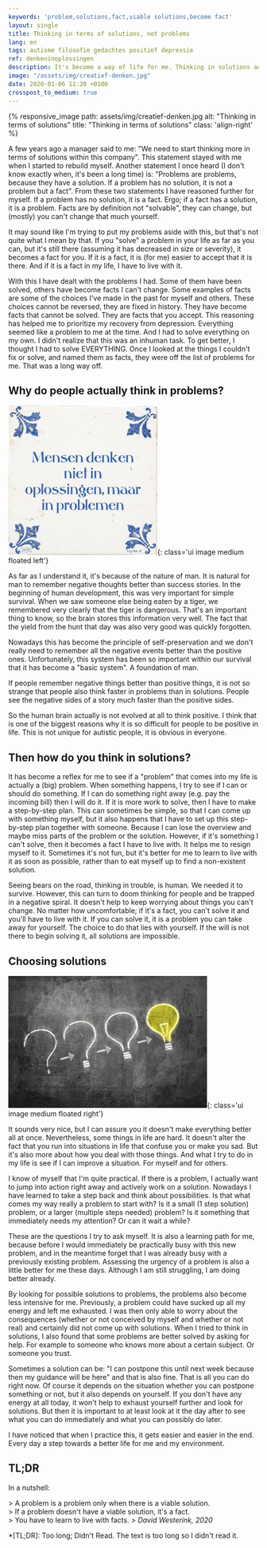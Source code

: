 ```yaml
---
keywords: 'problem,solutions,fact,viable solutions,become fact'
layout: single
title: Thinking in terms of solutions, not problems
lang: en
tags: autisme filosofie gedachtes positief depressie
ref: denkeninoplossingen
description: It's become a way of life for me. Thinking in solutions and not in problems. Sometimes it's quite an art, but it makes me a lot calmer to think about things in my life.
image: "/assets/img/creatief-denken.jpg"
date: 2020-01-06 12:20 +0100
crosspost_to_medium: true
---
```

{% responsive_image path: assets/img/creatief-denken.jpg alt: "Thinking in terms of solutions" title: "Thinking in terms of solutions" class: 'align-right' %}

A few years ago a manager said to me: "We need to start thinking more in terms of solutions within this company". This statement stayed with me when I started to rebuild myself. Another statement I once heard (I don't know exactly when, it's been a long time) is: "Problems are problems, because they have a solution. If a problem has no solution, it is not a problem but a fact".
From these two statements I have reasoned further for myself. If a problem has no solution, it is a fact. Ergo; if a fact has a solution, it is a problem. Facts are by definition not "solvable", they can change, but (mostly) you can't change that much yourself.

It may sound like I'm trying to put my problems aside with this, but that's not quite what I mean by that. If you "solve" a problem in your life as far as you can, but it's still there (assuming it has decreased in size or severity), it becomes a fact for you. If it is a fact, it is (for me) easier to accept that it is there. And if it is a fact in my life, I have to live with it.

With this I have dealt with the problems I had. Some of them have been solved, others have become facts I can't change. Some examples of facts are some of the choices I've made in the past for myself and others. These choices cannot be reversed, they are fixed in history. They have become facts that cannot be solved. They are facts that you accept. This reasoning has helped me to prioritize my recovery from depression. Everything seemed like a problem to me at the time. And I had to solve everything on my own. I didn't realize that this was an inhuman task. To get better, I thought I had to solve EVERYTHING. Once I looked at the things I couldn't fix or solve, and named them as facts, they were off the list of problems for me. That was a long way off.

## Why do people actually think in problems?
![People don't think in solutions, but in problems](/assets/img/mensen-denken-niet-in-oplossingen-maar-in-problemen.png){: class='ui image medium floated left'}

As far as I understand it, it's because of the nature of man. It is natural for man to remember negative thoughts better than success stories. In the beginning of human development, this was very important for simple survival. When we saw someone else being eaten by a tiger, we remembered very clearly that the tiger is dangerous. That's an important thing to know, so the brain stores this information very well. The fact that the yield from the hunt that day was also very good was quickly forgotten.

Nowadays this has become the principle of self-preservation and we don't really need to remember all the negative events better than the positive ones. Unfortunately, this system has been so important within our survival that it has become a "basic system". A foundation of man.

If people remember negative things better than positive things, it is not so strange that people also think faster in problems than in solutions. People see the negative sides of a story much faster than the positive sides.

So the human brain actually is not evolved at all to think positive. I think that is one of the biggest reasons why it is so difficult for people to be positive in life. This is not unique for autistic people, it is obvious in everyone.

## Then how do you think in solutions?

It has become a reflex for me to see if a "problem" that comes into my life is actually a (big) problem. When something happens, I try to see if I can or should do something. If I can do something right away (e.g. pay the incoming bill) then I will do it. If it is more work to solve, then I have to make a step-by-step plan. This can sometimes be simple, so that I can come up with something myself, but it also happens that I have to set up this step-by-step plan together with someone. Because I can lose the overview and maybe miss parts of the problem or the solution.
However, if it's something I can't solve, then it becomes a fact I have to live with. It helps me to resign myself to it. Sometimes it's not fun, but it's better for me to learn to live with it as soon as possible, rather than to eat myself up to find a non-existent solution.

Seeing bears on the road, thinking in trouble, is human. We needed it to survive. However, this can turn to doom thinking for people and be trapped in a negative spiral. It doesn't help to keep worrying about things you can't change. No matter how uncomfortable; if it's a fact, you can't solve it and you'll have to live with it. If you can solve it, it is a problem you can take away for yourself. The choice to do that lies with yourself. If the will is not there to begin solving it, all solutions are impossible.

## Choosing solutions
![Thinking in solutions](/assets/img/solutions1.jpg){: class='ui image medium floated right'}

It sounds very nice, but I can assure you it doesn't make everything better all at once. Nevertheless, some things in life are hard. It doesn't alter the fact that you run into situations in life that confuse you or make you sad. But it's also more about how you deal with those things. And what I try to do in my life is see if I can improve a situation. For myself and for others.

I know of myself that I'm quite practical. If there is a problem, I actually want to jump into action right away and actively work on a solution. Nowadays I have learned to take a step back and think about possibilities. Is that what comes my way really a problem to start with? Is it a small (1 step solution) problem, or a larger (multiple steps needed) problem? Is it something that immediately needs my attention? Or can it wait a while?

These are the questions I try to ask myself. It is also a learning path for me, because before I would immediately be practically busy with this new problem, and in the meantime forget that I was already busy with a previously existing problem. Assessing the urgency of a problem is also a little better for me these days. Although I am still struggling, I am doing better already.

By looking for possible solutions to problems, the problems also become less intensive for me. Previously, a problem could have sucked up all my energy and left me exhausted. I was then only able to worry about the consequences (whether or not conceived by myself and whether or not real) and certainly did not come up with solutions. When I tried to think in solutions, I also found that some problems are better solved by asking for help. For example to someone who knows more about a certain subject. Or someone you trust.

Sometimes a solution can be: "I can postpone this until next week because then my guidance will be here" and that is also fine. That is all you can do right now. Of course it depends on the situation whether you can postpone something or not, but it also depends on yourself. If you don't have any energy at all today, it won't help to exhaust yourself further and look for solutions. But then it is important to at least look at it the day after to see what you can do immediately and what you can possibly do later.

I have noticed that when I practice this, it gets easier and easier in the end. Every day a step towards a better life for me and my environment.

## TL;DR

In a nutshell:

<div class='quote' markdown="1">
> A problem is a problem only when there is a viable solution.<br/>
> If a problem doesn't have a viable solution, it's a fact.<br/>
> You have to learn to live with facts.
> <cite>David Westerink, 2020</cite>
</div>

*[TL;DR]: Too long; Didn't Read. The text is too long so I didn't read it.
